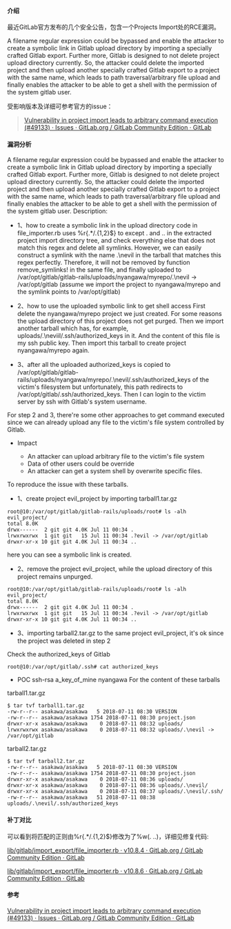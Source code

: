#### 介绍
最近GitLab官方发布的几个安全公告，包含一个Projects Import处的RCE漏洞。

A filename regular expression could be bypassed and enable the attacker to create a symbolic link in Gitlab upload directory by importing a specially crafted Gitlab export. Further more, Gitlab is designed to not delete project upload directory currently. So, the attacker could delete the imported project and then upload another specially crafted Gitlab export to a project with the same name, which leads to path traversal/arbitrary file upload and finally enables the attacker to be able to get a shell with the permission of the system gitlab user.

受影响版本及详细可参考官方的issue：
> [Vulnerability in project import leads to arbitrary command execution (#49133) · Issues · GitLab.org / GitLab Community Edition · GitLab](https://gitlab.com/gitlab-org/gitlab-ce/issues/49133)

#### 漏洞分析
A filename regular expression could be bypassed and enable the attacker to create a symbolic link in Gitlab upload directory by importing a specially crafted Gitlab export. Further more, Gitlab is designed to not delete project upload directory currently. So, the attacker could delete the imported project and then upload another specially crafted Gitlab export to a project with the same name, which leads to path traversal/arbitrary file upload and finally enables the attacker to be able to get a shell with the permission of the system gitlab user.
Description:


* 1、how to create a symbolic link in the upload directory
code in file_importer.rb uses %r{.*/\.{1,2}$} to except . and .. in the extracted project import directory tree, and check everything else that does not match this regex and delete all symlinks. However, we can easily construct a symlink with the name .\nevil in the tarball that matches this regex perfectly. Therefore, it will not be removed by function remove_symlinks! in the same file, and finally uploaded to /var/opt/gitlab/gitlab-rails/uploads/nyangawa/myrepo/.\nevil -> /var/opt/gitlab (assume we import the project to nyangawa/myrepo and the symlink points to /var/opt/gitlab)


* 2、how to use the uploaded symbolic link to get shell access
First delete the nyangawa/myrepo project we just created. For some reasons the upload directory of this project does not get purged. Then we import another tarball which has, for example, uploads/.\neviil/.ssh/authorized_keys in it. And the content of this file is my ssh public key. Then import this tarball to create project nyangawa/myrepo again.


* 3、after all
the uploaded authorized_keys is copied to /var/opt/gitlab/gitlab-rails/uploads/nyangawa/myrepo/.\nevil/.ssh/authorized_keys of the victim's filesystem but unfortunately, this path redirects to /var/opt/gitlab/.ssh/authorized_keys. Then I can login to the victim server by ssh with Gitlab's system username.


For step 2 and 3, there're some other approaches to get command executed since we can already upload any file to the victim's file system controlled by Gitlab.


* Impact

  * An attacker can upload arbitrary file to the victim's file system
  * Data of other users could be override
  * An attacker can get a system shell by overwrite specific files.

To reproduce the issue with these tarballs.

* 1、create project evil_project by importing tarball1.tar.gz

```
root@10:/var/opt/gitlab/gitlab-rails/uploads/root# ls -alh evil_project/
total 8.0K
drwx------  2 git git 4.0K Jul 11 00:34 .
lrwxrwxrwx  1 git git   15 Jul 11 00:34 .?evil -> /var/opt/gitlab
drwxr-xr-x 10 git git 4.0K Jul 11 00:34 ..
```
here you can see a symbolic link is created.

* 2、remove the project evil_project, while the upload directory of this project remains unpurged.
```
root@10:/var/opt/gitlab/gitlab-rails/uploads/root# ls -alh evil_project/
total 8.0K
drwx------  2 git git 4.0K Jul 11 00:34 .
lrwxrwxrwx  1 git git   15 Jul 11 00:34 .?evil -> /var/opt/gitlab
drwxr-xr-x 10 git git 4.0K Jul 11 00:34 ..
```
* 3、importing tarball2.tar.gz to the same project evil_project, it's ok since the project was deleted in step 2

Check the authorized_keys of Gitlab
```
root@10:/var/opt/gitlab/.ssh# cat authorized_keys
```
* POC
ssh-rsa a_key_of_mine nyangawa
For the content of these tarballs

tarball1.tar.gz

```
$ tar tvf tarball1.tar.gz 
-rw-r--r-- asakawa/asakawa   5 2018-07-11 08:30 VERSION
-rw-r--r-- asakawa/asakawa 1754 2018-07-11 08:30 project.json
drwxr-xr-x asakawa/asakawa    0 2018-07-11 08:32 uploads/
lrwxrwxrwx asakawa/asakawa    0 2018-07-11 08:32 uploads/.\nevil -> /var/opt/gitlab
```

tarball2.tar.gz
```
$ tar tvf tarball2.tar.gz 
-rw-r--r-- asakawa/asakawa   5 2018-07-11 08:30 VERSION
-rw-r--r-- asakawa/asakawa 1754 2018-07-11 08:30 project.json
drwxr-xr-x asakawa/asakawa    0 2018-07-11 08:36 uploads/
drwxr-xr-x asakawa/asakawa    0 2018-07-11 08:36 uploads/.\nevil/
drwxr-xr-x asakawa/asakawa    0 2018-07-11 08:37 uploads/.\nevil/.ssh/
-rw-r--r-- asakawa/asakawa   51 2018-07-11 08:38 uploads/.\nevil/.ssh/authorized_keys
```

#### 补丁对比
可以看到将匹配的正则由%r{.*/\.{1,2}$}修改为了%w(. ..)，详细见修复代码:

[lib/gitlab/import_export/file_importer.rb · v10.8.4 · GitLab.org / GitLab Community Edition · GitLab](https://gitlab.com/gitlab-org/gitlab-ce/blob/v10.8.4/lib/gitlab/import_export/file_importer.rb)

[lib/gitlab/import_export/file_importer.rb · v10.8.6 · GitLab.org / GitLab Community Edition · GitLab](https://gitlab.com/gitlab-org/gitlab-ce/blob/v10.8.6/lib/gitlab/import_export/file_importer.rb)
#### 参考
[Vulnerability in project import leads to arbitrary command execution (#49133) · Issues · GitLab.org / GitLab Community Edition · GitLab](https://gitlab.com/gitlab-org/gitlab-ce/issues/49133)
